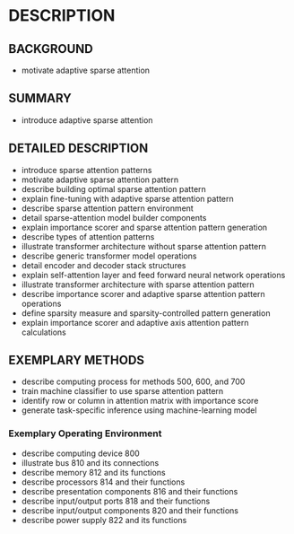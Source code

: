 # DESCRIPTION

## BACKGROUND

- motivate adaptive sparse attention

## SUMMARY

- introduce adaptive sparse attention

## DETAILED DESCRIPTION

- introduce sparse attention patterns
- motivate adaptive sparse attention pattern
- describe building optimal sparse attention pattern
- explain fine-tuning with adaptive sparse attention pattern
- describe sparse attention pattern environment
- detail sparse-attention model builder components
- explain importance scorer and sparse attention pattern generation
- describe types of attention patterns
- illustrate transformer architecture without sparse attention pattern
- describe generic transformer model operations
- detail encoder and decoder stack structures
- explain self-attention layer and feed forward neural network operations
- illustrate transformer architecture with sparse attention pattern
- describe importance scorer and adaptive sparse attention pattern operations
- define sparsity measure and sparsity-controlled pattern generation
- explain importance scorer and adaptive axis attention pattern calculations

## EXEMPLARY METHODS

- describe computing process for methods 500, 600, and 700
- train machine classifier to use sparse attention pattern
- identify row or column in attention matrix with importance score
- generate task-specific inference using machine-learning model

### Exemplary Operating Environment

- describe computing device 800
- illustrate bus 810 and its connections
- describe memory 812 and its functions
- describe processors 814 and their functions
- describe presentation components 816 and their functions
- describe input/output ports 818 and their functions
- describe input/output components 820 and their functions
- describe power supply 822 and its functions

